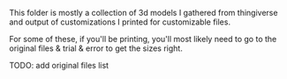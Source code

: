 This folder is mostly a collection of 3d models I gathered from thingiverse and output of customizations I printed for customizable files.

For some of these, if you'll be printing, you'll most likely need to go to the original files & trial & error to get the sizes right.

TODO: add original files list